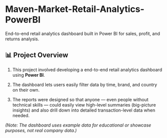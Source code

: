 # Maven-Market-Retail-Analytics-PowerBI
End-to-end retail analytics dashboard built in Power BI for sales, profit, and returns analysis.

## 📊 Project Overview
1. This project involved developing a end-to-end retail analytics dashboard using **Power BI**.

2. The dashboard lets users easily filter data by time, brand, and country on their own.

3. The reports were designed so that anyone — even people without technical skills — could easily view high-level summaries (big-picture insights) and also drill down into detailed transaction-level data when needed.

*(Note: The dashboard uses example data for educational or showcase purposes, not real company data.)*
